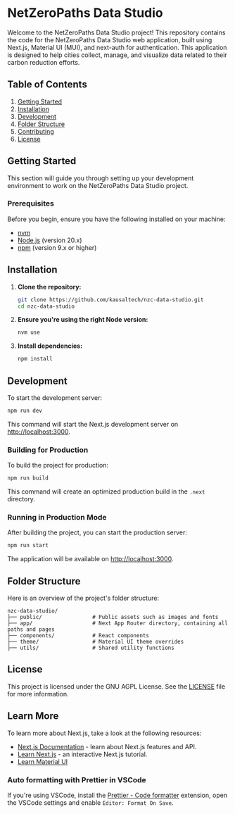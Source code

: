 # NetZeroPaths Data Studio

Welcome to the NetZeroPaths Data Studio project! This repository contains the code for the NetZeroPaths Data Studio web application, built using Next.js, Material UI (MUI), and next-auth for authentication. This application is designed to help cities collect, manage, and visualize data related to their carbon reduction efforts.

## Table of Contents

1. [Getting Started](#getting-started)
2. [Installation](#installation)
3. [Development](#development)
4. [Folder Structure](#folder-structure)
5. [Contributing](#contributing)
6. [License](#license)

## Getting Started

This section will guide you through setting up your development environment to work on the NetZeroPaths Data Studio project.

### Prerequisites

Before you begin, ensure you have the following installed on your machine:

- [nvm](https://github.com/nvm-sh/nvm)
- [Node.js](https://nodejs.org/) (version 20.x)
- [npm](https://www.npmjs.com/) (version 9.x or higher)

## Installation

1. **Clone the repository:**

   ```sh
   git clone https://github.com/kausaltech/nzc-data-studio.git
   cd nzc-data-studio
   ```

2. **Ensure you're using the right Node version:**

   ```sh
   nvm use
   ```

3. **Install dependencies:**

   ```sh
   npm install
   ```

## Development

To start the development server:

```sh
npm run dev
```

This command will start the Next.js development server on [http://localhost:3000](http://localhost:3000).

### Building for Production

To build the project for production:

```sh
npm run build
```

This command will create an optimized production build in the `.next` directory.

### Running in Production Mode

After building the project, you can start the production server:

```sh
npm run start
```

The application will be available on [http://localhost:3000](http://localhost:3000).

## Folder Structure

Here is an overview of the project's folder structure:

```
nzc-data-studio/
├── public/                # Public assets such as images and fonts
├── app/                   # Next App Router directory, containing all paths and pages
├── components/            # React components
├── theme/                 # Material UI theme overrides
├── utils/                 # Shared utility functions
```

## License

This project is licensed under the GNU AGPL License. See the [LICENSE](LICENSE) file for more information.

## Learn More

To learn more about Next.js, take a look at the following resources:

- [Next.js Documentation](https://nextjs.org/docs) - learn about Next.js features and API.
- [Learn Next.js](https://nextjs.org/learn) - an interactive Next.js tutorial.
- [Learn Material UI](https://mui.com/material-ui/getting-started/)

### Auto formatting with Prettier in VSCode

If you're using VSCode, install the [Prettier - Code formatter](https://marketplace.visualstudio.com/items?itemName=esbenp.prettier-vscode) extension, open the VSCode settings and enable `Editor: Format On Save`.
